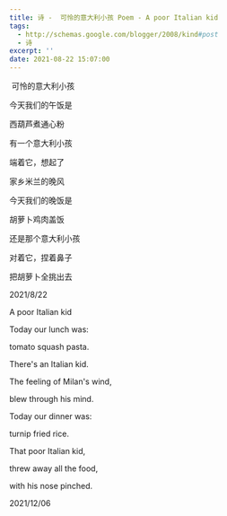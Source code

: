 ```yaml
---
title: 诗 -  可怜的意大利小孩 Poem - A poor Italian kid
tags:
  - http://schemas.google.com/blogger/2008/kind#post
  - 诗
excerpt: ''
date: 2021-08-22 15:07:00
---
```


<!-- more -->
 可怜的意大利小孩

  

今天我们的午饭是

西葫芦煮通心粉

有一个意大利小孩

端着它，想起了

家乡米兰的晚风

  

今天我们的晚饭是

胡萝卜鸡肉盖饭

还是那个意大利小孩

对着它，捏着鼻子

把胡萝卜全挑出去

  

2021/8/22

  

  

A poor Italian kid

  

Today our lunch was:

tomato squash pasta.

There's an Italian kid.

The feeling of Milan's wind,

blew through his mind.

  

Today our dinner was:

turnip fried rice.

That poor Italian kid,

threw away all the food,

with his nose pinched.

  

2021/12/06